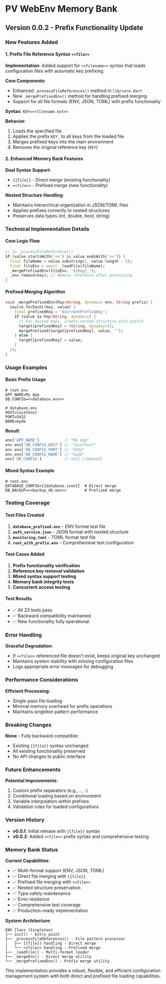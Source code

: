 # PV WebEnv Memory Bank

## Version 0.0.2 - Prefix Functionality Update

### New Features Added

#### 1. Prefix File Reference Syntax `<<file>>`

**Implementation**: Added support for `<<filename>>` syntax that loads configuration files with automatic key prefixing.

**Core Components**:
- Enhanced `_processFileReferences()` method in `lib/core.dart`
- New `_mergePrefixedEnv()` method for handling prefixed merging
- Support for all file formats (ENV, JSON, TOML) with prefix functionality

**Syntax**: `KEY=<<filename.ext>>`

**Behavior**:
1. Loads the specified file
2. Applies the prefix `KEY_` to all keys from the loaded file
3. Merges prefixed keys into the main environment
4. Removes the original reference key (`KEY`)

#### 2. Enhanced Memory Bank Features

**Dual Syntax Support**:
- `{{file}}` - Direct merge (existing functionality)
- `<<file>>` - Prefixed merge (new functionality)

**Nested Structure Handling**:
- Maintains hierarchical organization in JSON/TOML files
- Applies prefixes correctly to nested structures
- Preserves data types (int, double, bool, string)

### Technical Implementation Details

#### Core Logic Flow

```dart
// In _processFileReferences()
if (value.startsWith('<<') && value.endsWith('>>')) {
  final fileName = value.substring(2, value.length - 2);
  final fileEnv = await _loadFile(fileName);
  _mergePrefixedEnv(fileEnv, '${key}_');
  _env.remove(key); // Remove reference after processing
}
```

#### Prefixed Merging Algorithm

```dart
void _mergePrefixedEnv(Map<String, dynamic> env, String prefix) {
  source.forEach((key, value) {
    final prefixedKey = '$currentPrefix$key';
    if (value is Map<String, dynamic>) {
      // For nested maps, create nested structure with prefix
      target[prefixedKey] = <String, dynamic>{};
      mergePrefixed(target[prefixedKey], value, '');
    } else {
      target[prefixedKey] = value;
    }
  });
}
```

### Usage Examples

#### Basic Prefix Usage

```env
# root.env
APP_NAME=My App
DB_CONFIG=<<database.env>>
```

```env
# database.env
HOST=localhost
PORT=5432
NAME=mydb
```

**Result**:
```dart
env['APP_NAME']           // "My App"
env.env['DB_CONFIG_HOST'] // "localhost"
env.env['DB_CONFIG_PORT'] // "5432" 
env.env['DB_CONFIG_NAME'] // "mydb"
env['DB_CONFIG']          // null (removed)
```

#### Mixed Syntax Example

```env
# root.env
DATABASE_CONFIG={{database.json}}  # Direct merge
DB_BACKUP=<<backup_db.env>>        # Prefixed merge
```

### Testing Coverage

#### Test Files Created

1. **`database_prefixed.env`** - ENV format test file
2. **`auth_service.json`** - JSON format with nested structure
3. **`monitoring.toml`** - TOML format test file
4. **`root_with_prefix.env`** - Comprehensive test configuration

#### Test Cases Added

1. **Prefix functionality verification**
2. **Reference key removal validation**
3. **Mixed syntax support testing**
4. **Memory bank integrity tests**
5. **Concurrent access testing**

#### Test Results
- ✅ All 23 tests pass
- ✅ Backward compatibility maintained
- ✅ New functionality fully operational

### Error Handling

**Graceful Degradation**:
- If `<<file>>` referenced file doesn't exist, keeps original key unchanged
- Maintains system stability with missing configuration files
- Logs appropriate error messages for debugging

### Performance Considerations

**Efficient Processing**:
- Single-pass file loading
- Minimal memory overhead for prefix operations
- Maintains singleton pattern performance

### Breaking Changes

**None** - Fully backward compatible:
- Existing `{{file}}` syntax unchanged
- All existing functionality preserved
- No API changes to public interface

### Future Enhancements

**Potential Improvements**:
1. Custom prefix separators (e.g., `-`, `.`)
2. Conditional loading based on environment
3. Variable interpolation within prefixes
4. Validation rules for loaded configurations

### Version History

- **v0.0.1**: Initial release with `{{file}}` syntax
- **v0.0.2**: Added `<<file>>` prefix syntax and comprehensive testing

### Memory Bank Status

**Current Capabilities**:
- ✅ Multi-format support (ENV, JSON, TOML)
- ✅ Direct file merging with `{{file}}`
- ✅ Prefixed file merging with `<<file>>`
- ✅ Nested structure preservation
- ✅ Type safety maintenance
- ✅ Error resilience
- ✅ Comprehensive test coverage
- ✅ Production-ready implementation

**System Architecture**:
```
ENV Class (Singleton)
├── init() - Entry point
├── _processFileReferences() - File pattern processor
│   ├── {{file}} handling - Direct merge
│   └── <<file>> handling - Prefixed merge
├── _loadFile() - Multi-format loader
├── _mergeEnv() - Direct merge utility
└── _mergePrefixedEnv() - Prefix merge utility
```

This implementation provides a robust, flexible, and efficient configuration management system with both direct and prefixed file loading capabilities. 